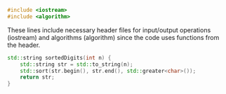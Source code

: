 ```c++
#include <iostream>
#include <algorithm>
```
These lines include necessary header files for input/output operations (iostream) and algorithms (algorithm) since the code uses functions from the <algorithm> header.
```c++
std::string sortedDigits(int n) {
    std::string str = std::to_string(n);
    std::sort(str.begin(), str.end(), std::greater<char>());
    return str;
}
```

